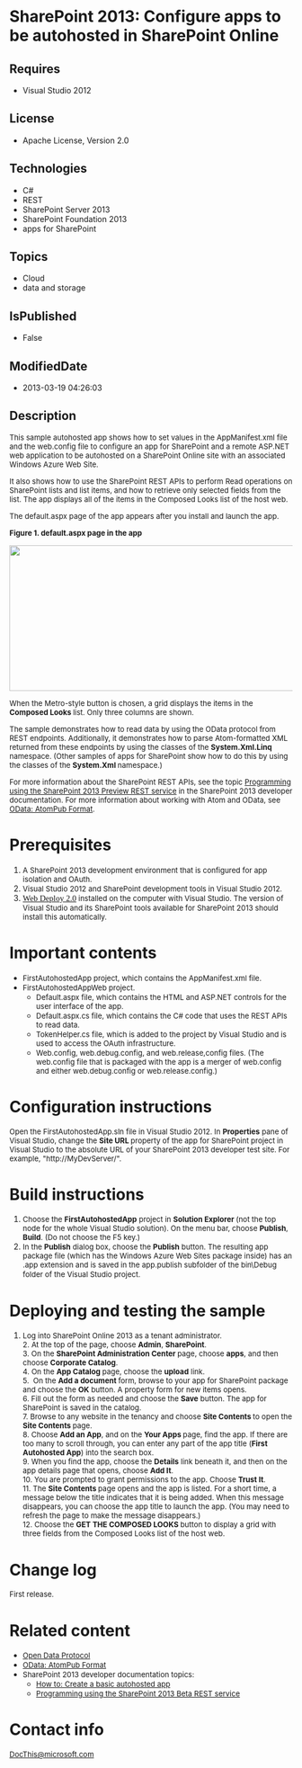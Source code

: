 # SharePoint 2013: Configure apps to be autohosted in SharePoint Online
## Requires
* Visual Studio 2012
## License
* Apache License, Version 2.0
## Technologies
* C#
* REST
* SharePoint Server 2013
* SharePoint Foundation 2013
* apps for SharePoint
## Topics
* Cloud
* data and storage
## IsPublished
* False
## ModifiedDate
* 2013-03-19 04:26:03
## Description

<p><span style="font-size:small">This sample autohosted app shows how to set values in the AppManifest.xml file and the web.config file to configure an app for SharePoint and a remote ASP.NET web application to be autohosted on a SharePoint Online site with
 an associated Windows Azure Web Site.</span></p>
<p><span style="font-size:small">It also shows how to use the SharePoint REST APIs to perform Read operations on SharePoint lists and list items, and how to retrieve only selected fields from the list. The app displays all of the items in the Composed Looks
 list of the host web.</span></p>
<p><span style="font-size:small">The default.aspx page of the app appears after you install and launch the app</span><span style="font-size:small">.</span></p>
<p><strong><span style="font-size:small">Figure 1. default.aspx page in the app</span></strong></p>
<p><img id="60090" src="http://i1.code.msdn.s-msft.com/sharepoint-2013-configure-41146212/image/file/60090/1/autohostapp-small.png" alt="" width="645" height="259"></p>
<p><span style="font-size:small">When the Metro-style button is chosen, a grid displays the items in the
<strong>Composed Looks </strong>list. Only three columns are shown.</span></p>
<p><span style="font-size:small">The sample demonstrates how to read data by using the OData protocol from REST endpoints. Additionally, it demonstrates how to parse Atom-formatted XML returned from these endpoints by using the classes of the
<strong>System.Xml.Linq</strong> namespace. (Other samples of apps for SharePoint show how to do this by using the classes of the
<strong>System.Xml </strong>namespace.)</span></p>
<p><span style="font-size:small">For more information about the SharePoint REST APIs, see the topic
<a href="http://msdn.microsoft.com/en-us/library/fp142385(v=office.15)" target="_blank">
Programming using the SharePoint 2013 Preview REST service</a> in the SharePoint 2013 developer documentation. For more information about working with Atom and OData, see
</span><span style="font-size:small"><a href="http://www.odata.org/developers/protocols/atom-format">OData: AtomPub Format</a>.</span></p>
<h1>Prerequisites</h1>
<ol>
<li><span style="font-size:small">A&nbsp;SharePoint 2013 development environment that is configured for app isolation and OAuth.</span>
</li><li><span style="font-size:small">Visual Studio 2012 and SharePoint development tools in Visual Studio 2012.</span>
</li><li><span style="font-size:small"><span style="line-height:115%; font-family:&quot;Calibri&quot;,&quot;sans-serif&quot;; font-size:11pt"><a href="http://www.iis.net/download/WebDeploy">Web Deploy 2.0</a></span> installed on the computer with Visual Studio. The version of Visual
 Studio and its SharePoint tools available for SharePoint 2013 should install this automatically.</span>
</li></ol>
<h1>Important contents</h1>
<ul>
<li><span style="font-size:small">FirstAutohostedApp project, which contains the AppManifest.xml file.</span>
</li><li><span style="font-size:small">FirstAutohostedAppWeb project.</span>
<ul>
<li><span style="font-size:small">Default.aspx file, which contains the HTML and ASP.NET controls for the user interface of the app.</span>
</li><li><span style="font-size:small">Default.aspx.cs file, which contains the C# code that uses the REST APIs to read data.</span>
</li><li><span style="font-size:small">TokenHelper.cs file, which is added to the project by Visual Studio and is used to access the OAuth infrastructure.</span>
</li><li><span style="font-size:small">Web.config, web.debug.config, and web.release,config files. (The web.config file that is packaged with the app is a merger of web.config and either web.debug.config or web.release.config.)<br>
</span></li></ul>
</li></ul>
<h1>Configuration instructions</h1>
<p><span style="font-size:small">Open the FirstAutohostedApp.sln file in Visual Studio 2012. In
<strong>Properties</strong> pane of Visual Studio, change the <strong>Site URL </strong>
property of the app for SharePoint project in Visual Studio to the absolute URL of your SharePoint 2013 developer test site. For example, &quot;http://MyDevServer/&quot;.</span></p>
<h1>Build instructions</h1>
<ol>
<li><span style="font-size:small">Choose the <strong>FirstAutohostedApp</strong> project in
<strong>Solution Explorer </strong>(not the top node for the whole Visual Studio solution). On the menu bar, choose
<strong>Publish</strong>, <strong>Build</strong>. (Do not choose the F5 key.) </span>
</li><li><span style="font-size:small">In the <strong>Publish</strong> dialog box, choose the
<strong>Publish</strong> button. The resulting app package file (which has the Windows Azure Web Sites package inside) has an .app extension and is saved in the app.publish subfolder of the bin\Debug folder of the Visual Studio project.</span>&nbsp;
</li></ol>
<h1>Deploying and testing the sample</h1>
<ol>
<li><span style="font-size:small">Log into SharePoint Online 2013 as a tenant administrator.<br>
2.&nbsp;At the top of the page, choose <strong>Admin</strong>, <strong>SharePoint</strong>.<br>
3.&nbsp;On the <strong>SharePoint Administration Center </strong>page, choose <strong>
apps</strong>, and then choose <strong>Corporate Catalog</strong>.<br>
4.&nbsp;On the <strong>App Catalog </strong>page, choose the <strong>upload</strong> link.<br>
5.&nbsp; On the <strong>Add a document </strong>form, browse to your app for SharePoint package and choose the
<strong>OK</strong> button. A property form for new items opens.<br>
6.&nbsp;Fill out the form as needed and choose the <strong>Save</strong> button. The app for SharePoint is saved in the catalog.<br>
7.&nbsp;Browse to any website in the tenancy and choose <strong>Site Contents </strong>
to open the <strong>Site Contents </strong>page.<br>
8.&nbsp;Choose <strong>Add an App</strong>, and on the <strong>Your Apps </strong>
page, find the app. If there are too many to scroll through, you can enter any part of the app title (<strong>First Autohosted App</strong>) into the search box.<br>
9.&nbsp;When you find the app, choose the <strong>Details</strong> link beneath it, and then on the app details page that opens, choose
<strong>Add It</strong>.<br>
10.&nbsp;You are prompted to grant permissions to the app. Choose <strong>Trust It</strong>.<br>
11.&nbsp;The <strong>Site Contents </strong>page opens and the app is listed. For a short time, a message below the title indicates that it is being added. When this message disappears, you can choose the app title to launch the app. (You may need to refresh
 the page to make the message disappears.) <br>
12.&nbsp;Choose the <strong>GET THE COMPOSED LOOKS </strong>button to display a grid with three fields from the Composed Looks list of the host web.</span>
</li></ol>
<h1>Change log</h1>
<p><span style="font-size:small">First release.</span></p>
<h1>Related content</h1>
<ul>
<li><span style="font-size:small"><a href="http://www.odata.org/">Open Data Protocol</a></span>
</li><li><span style="font-size:small"><a href="http://www.odata.org/developers/protocols/atom-format">OData: AtomPub Format</a></span>
</li><li><span style="font-size:small">SharePoint 2013 developer documentation topics:</span>
<ul>
<li><a href="http://msdn.microsoft.com/en-us/library/fp179886.aspx" target="_blank"><span style="font-size:small">How to: Create a basic autohosted app</span>
</a></li><li><span style="font-size:small"><a href="http://msdn.microsoft.com/en-us/library/fp142385(v=office.15)" target="_blank">Programming using the SharePoint 2013 Beta REST service</a></span>
</li></ul>
</li></ul>
<h1>Contact info</h1>
<p><span style="font-size:small"><a href="mailto:DocThis@microsoft.com">DocThis@microsoft.com</a></span></p>
